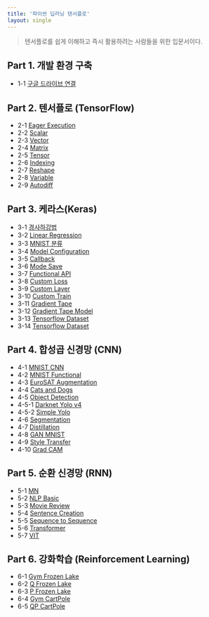 ```yaml
---
title: '파이썬 딥러닝 텐서플로'
layout: single
---
```


> 텐서플로를 쉽게 이해하고 즉시 활용하려는 사람들을 위한 입문서이다.

## Part 1. 개발 환경 구축
* 1-1 [구글 드라이브 연결][1-1]

## Part 2. 텐서플로 (TensorFlow)
* 2-1 [Eager Execution][2-1]
* 2-2 [Scalar][2-2]
* 2-3 [Vector][2-3]
* 2-4 [Matrix][2-4]
* 2-5 [Tensor][2-5]
* 2-6 [Indexing][2-6]
* 2-7 [Reshape][2-7]
* 2-8 [Variable][2-8]
* 2-9 [Autodiff][2-9]

## Part 3. 케라스(Keras)
* 3-1 [경사하강법][3-1]
* 3-2 [Linear Regression][3-2]
* 3-3 [MNIST 분류][3-3]
* 3-4 [Model Configuration][3-4]
* 3-5 [Callback][3-5]
* 3-6 [Mode Save][3-6]
* 3-7 [Functional API][3-7]
* 3-8 [Custom Loss][3-8]
* 3-9 [Custom Layer][3-9]
* 3-10 [Custom Train][3-10]
* 3-11 [Gradient Tape][3-11]
* 3-12 [Gradient Tape Model][3-12]
* 3-13 [Tensorflow Dataset][3-13]
* 3-14 [Tensorflow Dataset][3-14]

## Part 4. 합성곱 신경망 (CNN)
* 4-1 [MNIST CNN][4-1]
* 4-2 [MNIST Functional][4-2]
* 4-3 [EuroSAT Augmentation][4-3]
* 4-4 [Cats and Dogs][4-4]
* 4-5 [Object Detection][4-5]
* 4-5-1 [Darknet Yolo v4][4-5-1]
* 4-5-2 [Simple Yolo][4-5-2]
* 4-6 [Segmentation][4-6]
* 4-7 [Distillation][4-7]
* 4-8 [GAN MNIST][4-8]
* 4-9 [Style Transfer][4-9]
* 4-10 [Grad CAM][4-10]

## Part 5. 순환 신경망 (RNN)
* 5-1 [MN][5-1]
* 5-2 [NLP Basic][5-2]
* 5-3 [Movie Review][5-3]
* 5-4 [Sentence Creation][5-4]
* 5-5 [Sequence to Sequence][5-5]
* 5-6 [Transformer][5-6]
* 5-7 [VIT][5-7]

## Part 6. 강화학습 (Reinforcement Learning)
* 6-1 [Gym Frozen Lake][6-1]
* 6-2 [Q Frozen Lake][6-2]
* 6-3 [P Frozen Lake][6-3]
* 6-4 [Gym CartPole][6-4]
* 6-5 [QP CartPole][6-5]

[1-1]: https://colab.research.google.com/drive/1cwcinrY11JvTTFfmA-pIUWgvRf3irbKx
[2-1]: https://colab.research.google.com/drive/1cuUvgXmAQ2Pgt7aT7baRwklW5Fwd4d47
[2-2]: https://colab.research.google.com/drive/1ctrY1qLX-viLz6fXiz0i_pLbLni6ix7V
[2-3]: https://colab.research.google.com/drive/1ciXUk0pNIGW64WOhYOiNRYr7oAyd_Qk6
[2-4]: https://colab.research.google.com/drive/1ciVlI3DW7AKhlUT73NbDelDJr-dq0KL9
[2-5]: https://colab.research.google.com/drive/1cejCcCTuHECV2uuNSAedr4CYheVfVCCJ
[2-6]: https://colab.research.google.com/drive/1cdmRDFbStseo0ymJ8cxX1COtx-lvQxSG
[2-7]: https://colab.research.google.com/drive/1cXrB9TQL8HKOMLFOQKRJhpK4uXgvbVPN
[2-8]: https://colab.research.google.com/drive/1cPKG6ayWSr6n5lb86tw3bmnic94z1xWA
[2-9]: https://colab.research.google.com/drive/1cMWu4lVJsd3dsDVE13vTv5vUW-ZXNzWd
[3-1]: https://colab.research.google.com/drive/1dmjIfIZwb5zn9YA44PndhsFu9KRe4Vg7
[3-2]: https://colab.research.google.com/drive/1dl2haZRJ46GoNCpywCpRvMy5ScVvFQvR
[3-3]: https://colab.research.google.com/drive/1dfmfy-uHgpgSlS-pUbWB_XEA5X5iIhL9
[3-4]: https://colab.research.google.com/drive/1deQfHpHwN9r1DT9VUrd4kk2204qOOK7p
[3-5]: https://colab.research.google.com/drive/1ddWeZdpSzPnK57lm3fXB4xwLifnpSzXI
[3-6]: https://colab.research.google.com/drive/1dc_vAeRTg9eGyyt9is0PGpmCgejgeiLy
[3-7]: https://colab.research.google.com/drive/1dWjfXofRBLKqsehVZRtdMKwsXtg2gAza
[3-8]: https://colab.research.google.com/drive/1dGkzDfT9RCjtGAkAmNW9cOsvmNcM4V30
[3-9]: https://colab.research.google.com/drive/1dArnYQyRtd8Q6ec8b5nDBw-394i7nyGn
[3-10]: https://colab.research.google.com/drive/1cH6iLu3YL4sr4OL9W9glOKMmh9e88zw4
[3-11]: https://colab.research.google.com/drive/1c7h-pSM3wcsHHks-efdgZTFBS7C6shzp
[3-12]: https://colab.research.google.com/drive/1c4bLhfVEoNOUNQTMo5dFqbl77DxpPekN
[3-13]: https://colab.research.google.com/drive/1byK6PzIQI6-qnz1awXdWBomTgp--EbtY
[3-14]: https://colab.research.google.com/drive/1do9gV3UDQH5hobRisCFxxjdAtF517YnR
[4-1]: https://colab.research.google.com/drive/1eSWA39ClYZGZGmY0akQCRIIw52NIKPLY
[4-2]: https://colab.research.google.com/drive/1eObdqHQlHZ1LpBUPDPl4LaClBDTtdMOU
[4-3]: https://colab.research.google.com/drive/1eLmAdBw_HSmut1nCbpHz9ZFwd73ga3g9
[4-4]: https://colab.research.google.com/drive/1eKc5BZjY8_iXq4z1dtn5d6skc3TcHgXZ
[4-5]: https://colab.research.google.com/drive/1dxePgV06d9ev7O3fqlJx0BgWOUm_4Rqq
[4-5-1]: https://colab.research.google.com/drive/1eKC99iu2MMmKQ4D9mIO4luCwy8Suusr2
[4-5-2]: https://colab.research.google.com/drive/1eK13xx4MMZe1rcv1cZ7drgPNyXYcvwUs
[4-6]: https://colab.research.google.com/drive/1eE4z_tXgEgpXO3fsIhmPoPMsgZZsSboC
[4-7]: https://colab.research.google.com/drive/1eBEqaWcoH__R5_oEuBE-Gq22C_o213Ec
[4-8]: https://colab.research.google.com/drive/1e8VMwGx2Lo6E3vBTNx9K0an-P-c9fAKb
[4-9]: https://colab.research.google.com/drive/1dwhgT_BWnIXHVK8pnsBAw-xOCNihCq-S
[4-10]: https://colab.research.google.com/drive/1d2mLkoDgySyvHFqKVSdYoVw24LCGxnXg
[5-1]: https://colab.research.google.com/drive/1fYHF4ZIawcuLcM7DdrlPKAQv0M0KQfDI
[5-2]: https://colab.research.google.com/drive/1fWaKh76wComg6oCkotn1KL9ujjSSAbQJ
[5-3]: https://colab.research.google.com/drive/1fRHFEzPvxfDsw2oWSYMbxKaayxUhERHw
[5-4]: https://colab.research.google.com/drive/1fQ0J0GtGcs-6rbJAfB4lYzihH7tkdBvk
[5-5]: https://colab.research.google.com/drive/1fP29KpJrn8kO5lZeESw7dRyaYT0ZPSVv
[5-6]: https://colab.research.google.com/drive/1fHUPFgdYe9TCOcRdfjxxwwy4gh4o-aeV
[5-7]: https://colab.research.google.com/drive/1fBUXAhXfkryRYKBMhseQVJoZ-OIlm4yS
[6-1]: https://colab.research.google.com/drive/1f8NtnegRBEMkWDMZC052i0WbV1WpHnA5
[6-2]: https://colab.research.google.com/drive/1f10kwR2QhPjGoQctvIyAfYGYw7fJQDec
[6-3]: https://colab.research.google.com/drive/1esQwVSpbuyeO1IMiLV7RRTpguy1kjh5f
[6-4]: https://colab.research.google.com/drive/1esQwVSpbuyeO1IMiLV7RRTpguy1kjh5f
[6-5]: https://colab.research.google.com/drive/1eksOEs3gBESF18ZBtclQv_APME_IOTJr
